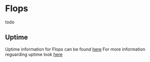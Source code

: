# Flops

todo


## Uptime
Uptime information for Flops can be found [here](https://status.tyty.cloud/status/unca)
For more information reguarding uptime look [here](https://status.tyty.cloud/status/toastxc)

